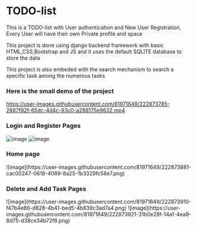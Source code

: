# TODO-list
<p>This is a TODO-list with User authentication and New User Registration, Every User will have their own Private profile and space</p>
</p>This project is done using django backend framework with basic HTML,CSS,Bootstrap and JS and it uses the default SQLITE database to store the data</p>
</p>This project is also embeded with the search mechanism to search a specific task among the numerous tasks</p>
<h3>Here is the small demo of the project</h3>



https://user-images.githubusercontent.com/81971649/222873785-2887f92f-65dc-4d4c-83c0-a288175e9632.mp4

<h3>Login and Register Pages</h3>

![image](https://user-images.githubusercontent.com/81971649/222873825-2fc853ad-647d-4b98-bf8a-838a8445a894.png)
![image](https://user-images.githubusercontent.com/81971649/222873854-42a21108-ebca-4b82-9643-bb156f412f70.png)

<h3>Home page</h3>
![image](https://user-images.githubusercontent.com/81971649/222873881-cac00247-0618-4089-8a25-1b3329fc58e7.png)

<h3>Delete and Add Task Pages</h3>
![image](https://user-images.githubusercontent.com/81971649/222873910-f47b4e86-d828-4b41-bed5-4b839c3ad7a4.png)
![image](https://user-images.githubusercontent.com/81971649/222873921-31b0e28f-14a1-4ea9-8d75-d38ce34b72f6.png)

